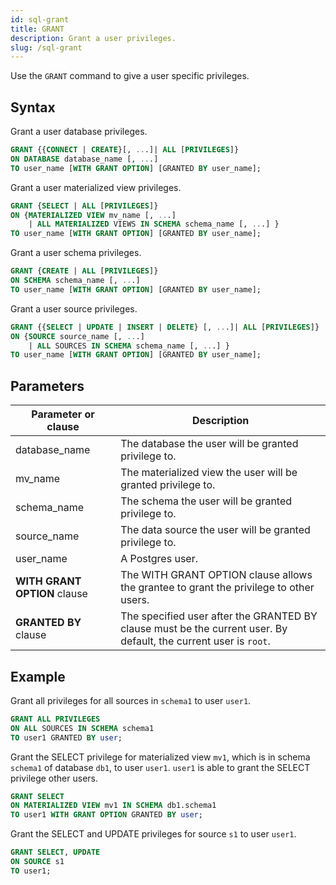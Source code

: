 ```yaml
---
id: sql-grant
title: GRANT
description: Grant a user privileges.
slug: /sql-grant
---
```


Use the `GRANT` command to give a user specific privileges.

## Syntax

Grant a user database privileges.
```sql
GRANT {{CONNECT | CREATE}[, ...]| ALL [PRIVILEGES]} 
ON DATABASE database_name [, ...]
TO user_name [WITH GRANT OPTION] [GRANTED BY user_name];
```

Grant a user materialized view privileges.
```sql
GRANT {SELECT | ALL [PRIVILEGES]} 
ON {MATERIALIZED VIEW mv_name [, ...] 
    | ALL MATERIALIZED VIEWS IN SCHEMA schema_name [, ...] }
TO user_name [WITH GRANT OPTION] [GRANTED BY user_name];
```

Grant a user schema privileges.
```sql
GRANT {CREATE | ALL [PRIVILEGES]} 
ON SCHEMA schema_name [, ...]
TO user_name [WITH GRANT OPTION] [GRANTED BY user_name];
```

Grant a user source privileges.
```sql
GRANT {{SELECT | UPDATE | INSERT | DELETE} [, ...]| ALL [PRIVILEGES]} 
ON {SOURCE source_name [, ...]
    | ALL SOURCES IN SCHEMA schema_name [, ...] }
TO user_name [WITH GRANT OPTION] [GRANTED BY user_name];
```

## Parameters
|Parameter or clause    | Description|
|---------------|------------|
|database_name |The database the user will be granted privilege to. |
|mv_name |The materialized view the user will be granted privilege to. |
|schema_name |The schema the user will be granted privilege to. |
|source_name |The data source the user will be granted privilege to. |
|user_name |A Postgres user. |
|**WITH GRANT OPTION** clause |The WITH GRANT OPTION clause allows the grantee to grant the privilege to other users.    |
|**GRANTED BY** clause |The specified user after the GRANTED BY clause must be the current user. By default, the current user is `root`.   |

## Example

Grant all privileges for all sources in `schema1` to user `user1`.
```sql
GRANT ALL PRIVILEGES 
ON ALL SOURCES IN SCHEMA schema1 
TO user1 GRANTED BY user;
```

Grant the SELECT privilege for materialized view `mv1`, which is in schema `schema1` of database `db1`, to user `user1`. `user1` is able to grant the SELECT privilege other users.
```sql
GRANT SELECT
ON MATERIALIZED VIEW mv1 IN SCHEMA db1.schema1
TO user1 WITH GRANT OPTION GRANTED BY user;
```

Grant the SELECT and UPDATE privileges for source `s1` to user `user1`.
```sql
GRANT SELECT, UPDATE
ON SOURCE s1
TO user1;
```